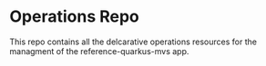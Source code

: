 # Operations Repo

This repo contains all the delcarative operations resources for the managment of the reference-quarkus-mvs app.
